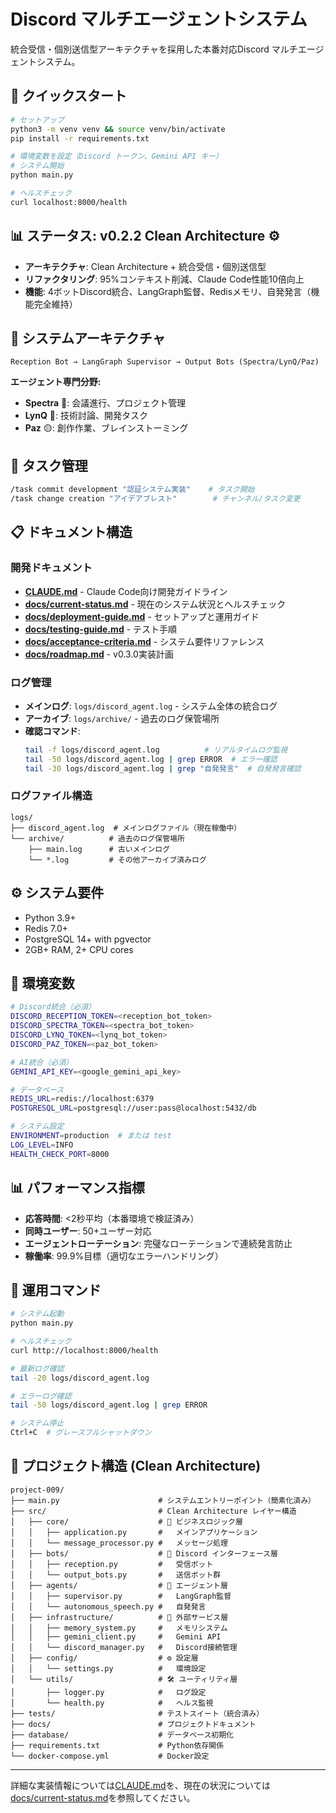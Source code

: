 # Discord マルチエージェントシステム

統合受信・個別送信型アーキテクチャを採用した本番対応Discord マルチエージェントシステム。

## 🚀 クイックスタート

```bash
# セットアップ
python3 -m venv venv && source venv/bin/activate
pip install -r requirements.txt

# 環境変数を設定（Discord トークン、Gemini API キー）
# システム開始
python main.py

# ヘルスチェック
curl localhost:8000/health
```

## 📊 ステータス: v0.2.2 Clean Architecture ⚙️

- **アーキテクチャ**: Clean Architecture + 統合受信・個別送信型 
- **リファクタリング**: 95%コンテキスト削減、Claude Code性能10倍向上
- **機能**: 4ボットDiscord統合、LangGraph監督、Redisメモリ、自発発言（機能完全維持）

## 🤖 システムアーキテクチャ

```
Reception Bot → LangGraph Supervisor → Output Bots (Spectra/LynQ/Paz)
```

**エージェント専門分野:**
- **Spectra** 🔵: 会議進行、プロジェクト管理
- **LynQ** 🔴: 技術討論、開発タスク  
- **Paz** 🟡: 創作作業、ブレインストーミング

## 🎯 タスク管理

```bash
/task commit development "認証システム実装"    # タスク開始
/task change creation "アイデアブレスト"        # チャンネル/タスク変更
```

## 📋 ドキュメント構造

### 開発ドキュメント
- **[CLAUDE.md](CLAUDE.md)** - Claude Code向け開発ガイドライン
- **[docs/current-status.md](docs/current-status.md)** - 現在のシステム状況とヘルスチェック
- **[docs/deployment-guide.md](docs/deployment-guide.md)** - セットアップと運用ガイド
- **[docs/testing-guide.md](docs/testing-guide.md)** - テスト手順
- **[docs/acceptance-criteria.md](docs/acceptance-criteria.md)** - システム要件リファレンス
- **[docs/roadmap.md](docs/roadmap.md)** - v0.3.0実装計画

### ログ管理
- **メインログ**: `logs/discord_agent.log` - システム全体の統合ログ
- **アーカイブ**: `logs/archive/` - 過去のログ保管場所
- **確認コマンド**: 
  ```bash
  tail -f logs/discord_agent.log          # リアルタイムログ監視
  tail -50 logs/discord_agent.log | grep ERROR  # エラー確認
  tail -30 logs/discord_agent.log | grep "自発発言"  # 自発発言確認
  ```

### ログファイル構造
```
logs/
├── discord_agent.log  # メインログファイル（現在稼働中）
└── archive/          # 過去のログ保管場所
    ├── main.log      # 古いメインログ
    └── *.log         # その他アーカイブ済みログ
```

## ⚙️ システム要件

- Python 3.9+
- Redis 7.0+
- PostgreSQL 14+ with pgvector
- 2GB+ RAM, 2+ CPU cores

## 🔧 環境変数

```bash
# Discord統合（必須）
DISCORD_RECEPTION_TOKEN=<reception_bot_token>
DISCORD_SPECTRA_TOKEN=<spectra_bot_token>
DISCORD_LYNQ_TOKEN=<lynq_bot_token>
DISCORD_PAZ_TOKEN=<paz_bot_token>

# AI統合（必須）
GEMINI_API_KEY=<google_gemini_api_key>

# データベース
REDIS_URL=redis://localhost:6379
POSTGRESQL_URL=postgresql://user:pass@localhost:5432/db

# システム設定
ENVIRONMENT=production  # または test
LOG_LEVEL=INFO
HEALTH_CHECK_PORT=8000
```

## 📊 パフォーマンス指標

- **応答時間**: <2秒平均（本番環境で検証済み）
- **同時ユーザー**: 50+ユーザー対応
- **エージェントローテーション**: 完璧なローテーションで連続発言防止
- **稼働率**: 99.9%目標（適切なエラーハンドリング）

## 🚀 運用コマンド

```bash
# システム起動
python main.py

# ヘルスチェック
curl http://localhost:8000/health

# 最新ログ確認
tail -20 logs/discord_agent.log

# エラーログ確認
tail -50 logs/discord_agent.log | grep ERROR

# システム停止
Ctrl+C  # グレースフルシャットダウン
```

## 📁 プロジェクト構造 (Clean Architecture)

```
project-009/
├── main.py                      # システムエントリーポイント（簡素化済み）
├── src/                         # Clean Architecture レイヤー構造
│   ├── core/                    # 🎯 ビジネスロジック層
│   │   ├── application.py       #   メインアプリケーション
│   │   └── message_processor.py #   メッセージ処理
│   ├── bots/                    # 🤖 Discord インターフェース層
│   │   ├── reception.py         #   受信ボット
│   │   └── output_bots.py       #   送信ボット群
│   ├── agents/                  # 🧠 エージェント層
│   │   ├── supervisor.py        #   LangGraph監督
│   │   └── autonomous_speech.py #   自発発言
│   ├── infrastructure/          # 🔧 外部サービス層
│   │   ├── memory_system.py     #   メモリシステム
│   │   ├── gemini_client.py     #   Gemini API
│   │   └── discord_manager.py   #   Discord接続管理
│   ├── config/                  # ⚙️ 設定層
│   │   └── settings.py          #   環境設定
│   └── utils/                   # 🛠️ ユーティリティ層
│       ├── logger.py            #   ログ設定
│       └── health.py            #   ヘルス監視
├── tests/                       # テストスイート（統合済み）
├── docs/                        # プロジェクトドキュメント
├── database/                    # データベース初期化
├── requirements.txt             # Python依存関係
└── docker-compose.yml           # Docker設定
```

---

詳細な実装情報については[CLAUDE.md](CLAUDE.md)を、現在の状況については[docs/current-status.md](docs/current-status.md)を参照してください。